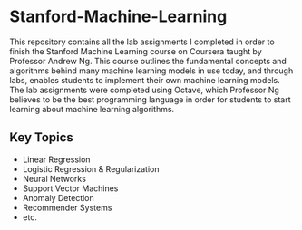 # Stanford-Machine-Learning

This repository contains all the lab assignments I completed in order to finish the Stanford Machine Learning course on Coursera taught by Professor Andrew Ng. This course outlines the fundamental concepts and algorithms behind many machine learning models in use today, and through labs, enables students to implement their own machine learning models. The lab assignments were completed using Octave, which Professor Ng believes to be the best programming language in order for students to start learning about machine learning algorithms. 

## Key Topics

- Linear Regression
- Logistic Regression & Regularization
- Neural Networks
- Support Vector Machines
- Anomaly Detection
- Recommender Systems
- etc.


